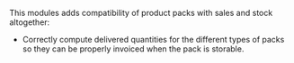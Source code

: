 This modules adds compatibility of product packs with sales and stock
altogether:

- Correctly compute delivered quantities for the different types of
  packs so they can be properly invoiced when the pack is storable.
